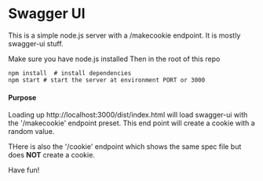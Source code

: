 # Swagger UI

This is a simple node.js server with a /makecookie endpoint.
It is mostly swagger-ui stuff.

Make sure you have node.js installed
Then in the root of this repo
```shell
npm install  # install dependencies
npm start # start the server at environment PORT or 3000
```

#### Purpose
Loading up http://localhost:3000/dist/index.html will load swagger-ui with the '/makecookie' endpoint preset.
This end point will create a cookie with a random value.

THere is also the '/cookie' endpoint which shows the same spec file but does **NOT** create a cookie.

Have fun!
